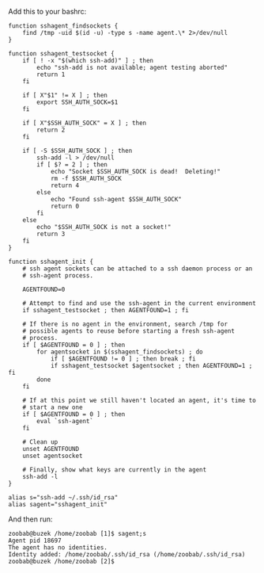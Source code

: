 Add this to your bashrc:


    function sshagent_findsockets {
        find /tmp -uid $(id -u) -type s -name agent.\* 2>/dev/null
    }
    
    function sshagent_testsocket {
        if [ ! -x "$(which ssh-add)" ] ; then
            echo "ssh-add is not available; agent testing aborted"
            return 1
        fi
    
        if [ X"$1" != X ] ; then
            export SSH_AUTH_SOCK=$1
        fi
    
        if [ X"$SSH_AUTH_SOCK" = X ] ; then
            return 2
        fi
    
        if [ -S $SSH_AUTH_SOCK ] ; then
            ssh-add -l > /dev/null
            if [ $? = 2 ] ; then
                echo "Socket $SSH_AUTH_SOCK is dead!  Deleting!"
                rm -f $SSH_AUTH_SOCK
                return 4
            else
                echo "Found ssh-agent $SSH_AUTH_SOCK"
                return 0
            fi
        else
            echo "$SSH_AUTH_SOCK is not a socket!"
            return 3
        fi
    }
    
    function sshagent_init {
        # ssh agent sockets can be attached to a ssh daemon process or an
        # ssh-agent process.
    
        AGENTFOUND=0
    
        # Attempt to find and use the ssh-agent in the current environment
        if sshagent_testsocket ; then AGENTFOUND=1 ; fi
    
        # If there is no agent in the environment, search /tmp for
        # possible agents to reuse before starting a fresh ssh-agent
        # process.
        if [ $AGENTFOUND = 0 ] ; then
            for agentsocket in $(sshagent_findsockets) ; do
                if [ $AGENTFOUND != 0 ] ; then break ; fi
                if sshagent_testsocket $agentsocket ; then AGENTFOUND=1 ; fi
            done
        fi
    
        # If at this point we still haven't located an agent, it's time to
        # start a new one
        if [ $AGENTFOUND = 0 ] ; then
            eval `ssh-agent`
        fi
    
        # Clean up
        unset AGENTFOUND
        unset agentsocket
    
        # Finally, show what keys are currently in the agent
        ssh-add -l
    }
    
    alias s="ssh-add ~/.ssh/id_rsa"
    alias sagent="sshagent_init"


And then run:


    zoobab@buzek /home/zoobab [1]$ sagent;s
    Agent pid 18697
    The agent has no identities.
    Identity added: /home/zoobab/.ssh/id_rsa (/home/zoobab/.ssh/id_rsa)
    zoobab@buzek /home/zoobab [2]$
